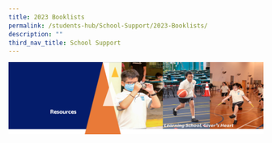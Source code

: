 ```yaml
---
title: 2023 Booklists
permalink: /students-hub/School-Support/2023-Booklists/
description: ""
third_nav_title: School Support
---
```

![](/images/Resourcesheader2.png)